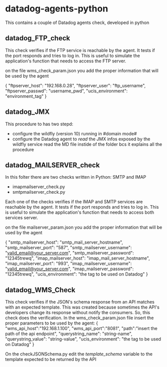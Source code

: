 # datadog-agents-python
This contains a couple of Datadog agents check, developed in python


## datadog_FTP_check
This check verifies if the FTP service is reachable by the agent. 
It tests if the port responds and tries to log in. 
This is useful to simulate the application's function that needs to access the FTP server.

on the file wms_check_param.json you add the proper information that will be used by the agent 
  
{
    "ftpserver_host": "192.168.0.28",
    "ftpserver_user": "ftp_username",
    "ftpserver_passwd": "username_pwd",
    "ucis_environment": "environment_tag"
 }
 

## datadog_JMX
This procedure to has two stepd: 
- configure the wildfly (version 10) running in #domain mode#
- configure the Datadog agent to _read_ the JMX infos exposed by the wildfly service
read the MD file instide of the folder bcs it explains all the procedure 


## datadog_MAILSERVER_check
In this folter there are two checks written in Python: SMTP and IMAP
- imapmailserver_check.py
- smtpmailserver_check.py

Each one of the checks verifies if the IMAP and SMTP services are reachable by the agent. 
It tests if the port responds and tries to log in. 
This is useful to simulate the application's function that needs to access both services server.

on the file mailserver_param.json you add the proper information that will be used by the agent 
  
{
   "smtp_mailserver_host": "smtp_mail_server_hostname",
   "smtp_mailserver_port": "587",
   "smtp_mailserver_username": "valid_email@your_server.com",
   "smtp_mailserver_password": "12345trewq",
   "imap_mailserver_host": "imap_mail_server_hostname",
   "imap_mailserver_port": "993",
   "imap_mailserver_username": "valid_email@your_server.com",
   "imap_mailserver_password": "12345trewq",
   "ucis_environment": "the tag to be used on Datadog"
}

## datadog_WMS_Check
This check verifies if the JSON's schema response from an API matches with an expected template. This was created because sometimes the API's developers change its response without notify the consumers. So, this check does the verification.
In the wms_check_param.json file insert the proper parameters to be used by the agent:
{
   "wms_api_host":"192.168.1.100", 
   "wms_api_port":"8081",
   "path":"insert the path of the api endpoint",
   "querystring_name": "string-name",
   "querystring_value": "string-value", 
   "ucis_environment": "the tag to be used on Datadog"
}

On the checkJSONSchema.py edit the _template_schema_ variable to the template expected to be returned by the API

